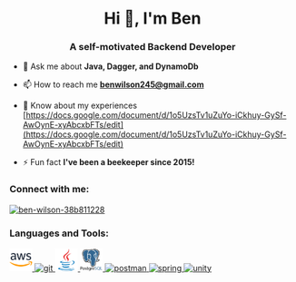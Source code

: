 <h1 align="center">Hi 👋, I'm Ben</h1>
<h3 align="center">A self-motivated Backend Developer</h3>

- 💬 Ask me about **Java, Dagger, and DynamoDb**

- 📫 How to reach me **benwilson245@gmail.com**

- 📄 Know about my experiences [https://docs.google.com/document/d/1o5UzsTv1uZuYo-iCkhuy-GySf-AwOynE-xyAbcxbFTs/edit](https://docs.google.com/document/d/1o5UzsTv1uZuYo-iCkhuy-GySf-AwOynE-xyAbcxbFTs/edit)

- ⚡ Fun fact **I've been a beekeeper since 2015!**

<h3 align="left">Connect with me:</h3>
<p align="left">
<a href="https://linkedin.com/in/ben-wilson-38b811228" target="blank"><img align="center" src="https://raw.githubusercontent.com/rahuldkjain/github-profile-readme-generator/master/src/images/icons/Social/linked-in-alt.svg" alt="ben-wilson-38b811228" height="30" width="40" /></a>
</p>

<h3 align="left">Languages and Tools:</h3>
<p align="left"> <a href="https://aws.amazon.com" target="_blank" rel="noreferrer"> <img src="https://raw.githubusercontent.com/devicons/devicon/master/icons/amazonwebservices/amazonwebservices-original-wordmark.svg" alt="aws" width="40" height="40"/> </a> <a href="https://git-scm.com/" target="_blank" rel="noreferrer"> <img src="https://www.vectorlogo.zone/logos/git-scm/git-scm-icon.svg" alt="git" width="40" height="40"/> </a> <a href="https://www.java.com" target="_blank" rel="noreferrer"> <img src="https://raw.githubusercontent.com/devicons/devicon/master/icons/java/java-original.svg" alt="java" width="40" height="40"/> </a> <a href="https://www.postgresql.org" target="_blank" rel="noreferrer"> <img src="https://raw.githubusercontent.com/devicons/devicon/master/icons/postgresql/postgresql-original-wordmark.svg" alt="postgresql" width="40" height="40"/> </a> <a href="https://postman.com" target="_blank" rel="noreferrer"> <img src="https://www.vectorlogo.zone/logos/getpostman/getpostman-icon.svg" alt="postman" width="40" height="40"/> </a> <a href="https://spring.io/" target="_blank" rel="noreferrer"> <img src="https://www.vectorlogo.zone/logos/springio/springio-icon.svg" alt="spring" width="40" height="40"/> </a> <a href="https://unity.com/" target="_blank" rel="noreferrer"> <img src="https://www.vectorlogo.zone/logos/unity3d/unity3d-icon.svg" alt="unity" width="40" height="40"/> </a> </p>
